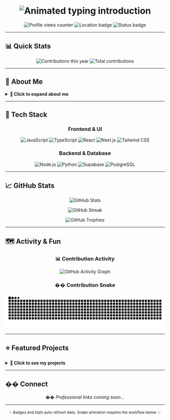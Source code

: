 <!--last_refresh:2025-08-13-->
<!--last_refresh:2025-08-13-->
<!--last_refresh:2025-08-13-->
<!-- Profile README for Harsha Fernando -->
<!--last_refresh:2025-01-13--> <!-- Workflow marker - do not remove -->

<!-- HEADER -->
<div align="center">
  <h1 align="center">
    <img src="https://readme-typing-svg.demolab.com?font=Inter&weight=600&size=28&pause=1000&color=FF6BD6&center=true&vCenter=true&width=750&lines=Hi%2C+I'm+Harsha+Fernando;BIS+Undergraduate+%7C+USJP;Welcome+to+my+GitHub+profile" alt="Animated typing introduction" />
  </h1>
  
  <p align="center">
    <img src="https://komarev.com/ghpvc/?username=Harsha-Fernando&style=flat-square&color=FF6BD6" alt="Profile views counter" />
    <img src="https://img.shields.io/badge/Colombo%2C%20Sri%20Lanka-555555?style=flat-square&logo=google-maps&logoColor=white" alt="Location badge" />
    <img src="https://img.shields.io/badge/Status-Available%20for%20Opportunities-22C55E?style=flat-square&logo=github&logoColor=white" alt="Status badge" />
  </p>
</div>

---

## 📊 Quick Stats
<div align="center">
  
  ![Contributions this year](https://img.shields.io/badge/Contributions%20(<!--current_year-->2025<!--/current_year-->)%3A%20<!--contrib_ytd-->190<!--/contrib_ytd-->-FF6BD6?style=for-the-badge&logo=github&logoColor=white)
  ![Total contributions](https://img.shields.io/badge/Total%20Contributions%3A%20<!--contrib_total-->204<!--/contrib_total-->-8B5CF6?style=for-the-badge&logo=github&logoColor=white)
  
</div>

---

## 👋 About Me
<details>
<summary><b>🎯 Click to expand about me</b></summary>

- **🎓 Currently**: Undergraduate at the University of Sri Jayewardenepura (Business Information Systems)
- **🚀 Working on**: UniApi & AI-powered travel planner improvements
- **📚 Learning**: Advanced TypeScript patterns, clean architecture for Next.js, performance optimization
- **💡 Interests**: High-performance web apps, clean UI/UX, developer experience, open source
- **🌱 2025 Goal**: Ship two production OSS tools and contribute weekly to the community

</details>

---

## 🧰 Tech Stack
<div align="center">
  
  ### Frontend & UI
  ![JavaScript](https://img.shields.io/badge/JavaScript-F7DF1E?style=for-the-badge&logo=javascript&logoColor=black)
  ![TypeScript](https://img.shields.io/badge/TypeScript-3178C6?style=for-the-badge&logo=typescript&logoColor=white)
  ![React](https://img.shields.io/badge/React-61DAFB?style=for-the-badge&logo=react&logoColor=black)
  ![Next.js](https://img.shields.io/badge/Next.js-000000?style=for-the-badge&logo=next.js&logoColor=white)
  ![Tailwind CSS](https://img.shields.io/badge/Tailwind_CSS-06B6D4?style=for-the-badge&logo=tailwind-css&logoColor=white)
  
  ### Backend & Database
  ![Node.js](https://img.shields.io/badge/Node.js-339933?style=for-the-badge&logo=nodedotjs&logoColor=white)
  ![Python](https://img.shields.io/badge/Python-3776AB?style=for-the-badge&logo=python&logoColor=white)
  ![Supabase](https://img.shields.io/badge/Supabase-3ECF8E?style=for-the-badge&logo=supabase&logoColor=black)
  ![PostgreSQL](https://img.shields.io/badge/PostgreSQL-4169E1?style=for-the-badge&logo=postgresql&logoColor=white)
  
</div>

---


## 📈 GitHub Stats
<div align="center">
  
  <!-- Use a different stats service that's more reliable -->
  ![GitHub Stats](https://github-stats-alpha.vercel.app/api?username=Harsha-Fernando&cc=000&tc=fff&ic=fff&bc=000&theme=dark&include_all_commits=true&count_private=true)
  
  ![GitHub Streak](https://streak-stats.demolab.com?user=Harsha-Fernando&theme=radical&hide_border=true&background=0D1117&stroke=FF6BD6&ring=8B5CF6&fire=FF6BD6&currStreakNum=FFFFFF&sideNums=FFFFFF&currStreakLabel=FF6BD6&sideLabels=8B5CF6&dates=8B5CF6)
  
  ![GitHub Trophies](https://github-profile-trophy.vercel.app/?username=Harsha-Fernando&theme=onedark&no-bg=true&no-frame=true&column=4&margin-w=15&margin-h=15&rank=SECRET,SSS,SS,S,AAA&title=MultiLanguage,Stars,Commits,Repositories)
  
</div>

---

## 🗺️ Activity & Fun
<div align="center">
  
  ### 📊 Contribution Activity
  ![GitHub Activity Graph](https://github-readme-activity-graph.vercel.app/graph?username=Harsha-Fernando&theme=tokyo-night&hide_border=true&bg_color=0D1117&color=FF6BD6&line=8B5CF6&point=FF6BD6&area=true&area_color=8B5CF6&area_alpha=0.2)
  
  ### �� Contribution Snake
  ![Contribution Snake](https://raw.githubusercontent.com/Harsha-Fernando/Harsha-Fernando/output/snake.svg)
  
</div>

---

## ⭐ Featured Projects
<details>
<summary><b>🚀 Click to see my projects</b></summary>

<div align="center">

| Project | Description | Repo | Live Demo |
|---------|-------------|------|-----------|
| **🎓 UniApi Deployed** | Production-ready API platform with Next.js, Supabase, and performance-first DX | [GitHub](https://github.com/Harsha-Fernando/UniApi-Deployed) | [uniapi.lk](https://uniapi.lk) |
| **✈️ Travela Improved** | AI-powered travel planning with personalized itineraries and smart recommendations | [GitHub](https://github.com/Harsha-Fernando/travela-improved) | [Live Demo](https://travela-for-you.vercel.app/) |
| **😴 Sleep Better** | Minimal wellness app exploring better sleep routines and sleep tracking | [GitHub](https://github.com/Harsha-Fernando/sleep) | [Live Demo](https://sleep-better.vercel.app/) |
| **📍 Final Finder** | Map-based finder for ATMs and pharmacies with distance/rating filters | [GitHub](https://github.com/Harsha-Fernando/final-finder) | [Live Demo](https://harsha-fernando.github.io/final-finder/) |

</div>

</details>

---

## �� Connect
<div align="center">
  
  <p><em>�� Professional links coming soon...</em></p>
  
</div>

---

<div align="center">
  <p><small>✨ Badges and stats auto-refresh daily. Snake animation requires the workflow below. ✨</small></p>
</div>
